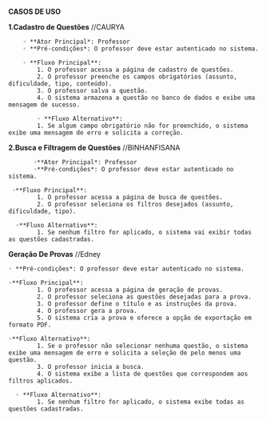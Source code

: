 **CASOS DE USO**

  **1.Cadastro de Questões**  //CAURYA
  
        ◦ **Ator Principal*: Professor 
        ◦ **Pré-condições*: O professor deve estar autenticado no sistema. 
        
        ◦ **Fluxo Principal**: 
            1. O professor acessa a página de cadastro de questões. 
            2. O professor preenche os campos obrigatórios (assunto, dificuldade, tipo, conteúdo). 
            3. O professor salva a questão. 
            4. O sistema armazena a questão no banco de dados e exibe uma mensagem de sucesso. 
            
            ◦ **Fluxo Alternativo**: 
            1. Se algum campo obrigatório não for preenchido, o sistema exibe uma mensagem de erro e solicita a correção. 

   **2.Busca e Filtragem de Questões**     //BINHANFISANA
   
           ◦**Ator Principal*: Professor
           ◦**Pré-condições*: O professor deve estar autenticado no sistema. 
                 
     ◦**Fluxo Principal**: 
            1. O professor acessa a página de busca de questões. 
            2. O professor seleciona os filtros desejados (assunto, dificuldade, tipo).
            
      ◦**Fluxo Alternativo**: 
            1. Se nenhum filtro for aplicado, o sistema vai exibir todas as questões cadastradas.
            
   **Geração De Provas**    //Edney
   
    ◦ **Pré-condições*: O professor deve estar autenticado no sistema. 
                   
    ◦**Fluxo Principal**: 
            1. O professor acessa a página de geração de provas. 
            2. O professor seleciona as questões desejadas para a prova. 
            3. O professor define o título e as instruções da prova. 
            4. O professor gera a prova. 
            5. O sistema cria a prova e oferece a opção de exportação em formato PDF. 
            
    ◦**Fluxo Alternativo**: 
            1. Se o professor não selecionar nenhuma questão, o sistema exibe uma mensagem de erro e solicita a seleção de pelo menos uma questão. 
            3. O professor inicia a busca. 
            4. O sistema exibe a lista de questões que correspondem aos filtros aplicados. 
            
      ◦ **Fluxo Alternativo**: 
            1. Se nenhum filtro for aplicado, o sistema exibe todas as questões cadastradas. 
   
